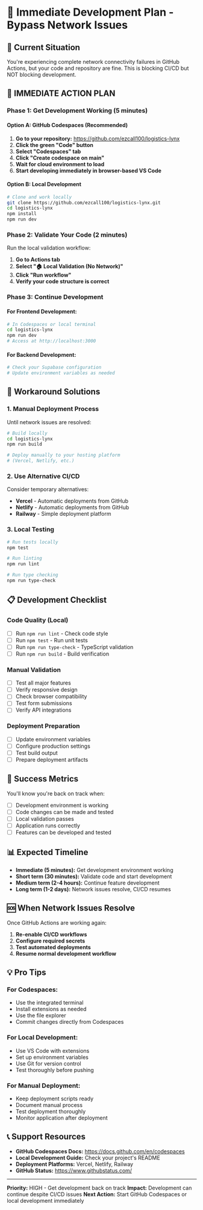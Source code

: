 # 🚀 Immediate Development Plan - Bypass Network Issues

## 🚨 Current Situation

You're experiencing complete network connectivity failures in GitHub Actions, but your code and repository are fine. This is blocking CI/CD but NOT blocking development.

## 🎯 **IMMEDIATE ACTION PLAN**

### **Phase 1: Get Development Working (5 minutes)**

#### Option A: GitHub Codespaces (Recommended)
1. **Go to your repository:** https://github.com/ezcall100/logistics-lynx
2. **Click the green "Code" button**
3. **Select "Codespaces" tab**
4. **Click "Create codespace on main"**
5. **Wait for cloud environment to load**
6. **Start developing immediately in browser-based VS Code**

#### Option B: Local Development
```bash
# Clone and work locally
git clone https://github.com/ezcall100/logistics-lynx.git
cd logistics-lynx
npm install
npm run dev
```

### **Phase 2: Validate Your Code (2 minutes)**

Run the local validation workflow:
1. **Go to Actions tab**
2. **Select "🏠 Local Validation (No Network)"**
3. **Click "Run workflow"**
4. **Verify your code structure is correct**

### **Phase 3: Continue Development**

#### For Frontend Development:
```bash
# In Codespaces or local terminal
cd logistics-lynx
npm run dev
# Access at http://localhost:3000
```

#### For Backend Development:
```bash
# Check your Supabase configuration
# Update environment variables as needed
```

## 🔧 **Workaround Solutions**

### **1. Manual Deployment Process**
Until network issues are resolved:

```bash
# Build locally
cd logistics-lynx
npm run build

# Deploy manually to your hosting platform
# (Vercel, Netlify, etc.)
```

### **2. Use Alternative CI/CD**
Consider temporary alternatives:
- **Vercel** - Automatic deployments from GitHub
- **Netlify** - Automatic deployments from GitHub
- **Railway** - Simple deployment platform

### **3. Local Testing**
```bash
# Run tests locally
npm test

# Run linting
npm run lint

# Run type checking
npm run type-check
```

## 📋 **Development Checklist**

### **Code Quality (Local)**
- [ ] Run `npm run lint` - Check code style
- [ ] Run `npm test` - Run unit tests
- [ ] Run `npm run type-check` - TypeScript validation
- [ ] Run `npm run build` - Build verification

### **Manual Validation**
- [ ] Test all major features
- [ ] Verify responsive design
- [ ] Check browser compatibility
- [ ] Test form submissions
- [ ] Verify API integrations

### **Deployment Preparation**
- [ ] Update environment variables
- [ ] Configure production settings
- [ ] Test build output
- [ ] Prepare deployment artifacts

## 🎯 **Success Metrics**

You'll know you're back on track when:
- [ ] Development environment is working
- [ ] Code changes can be made and tested
- [ ] Local validation passes
- [ ] Application runs correctly
- [ ] Features can be developed and tested

## 📊 **Expected Timeline**

- **Immediate (5 minutes):** Get development environment working
- **Short term (30 minutes):** Validate code and start development
- **Medium term (2-4 hours):** Continue feature development
- **Long term (1-2 days):** Network issues resolve, CI/CD resumes

## 🆘 **When Network Issues Resolve**

Once GitHub Actions are working again:

1. **Re-enable CI/CD workflows**
2. **Configure required secrets**
3. **Test automated deployments**
4. **Resume normal development workflow**

## 💡 **Pro Tips**

### **For Codespaces:**
- Use the integrated terminal
- Install extensions as needed
- Use the file explorer
- Commit changes directly from Codespaces

### **For Local Development:**
- Use VS Code with extensions
- Set up environment variables
- Use Git for version control
- Test thoroughly before pushing

### **For Manual Deployment:**
- Keep deployment scripts ready
- Document manual process
- Test deployment thoroughly
- Monitor application after deployment

## 📞 **Support Resources**

- **GitHub Codespaces Docs:** https://docs.github.com/en/codespaces
- **Local Development Guide:** Check your project's README
- **Deployment Platforms:** Vercel, Netlify, Railway
- **GitHub Status:** https://www.githubstatus.com/

---

**Priority:** HIGH - Get development back on track
**Impact:** Development can continue despite CI/CD issues
**Next Action:** Start GitHub Codespaces or local development immediately
